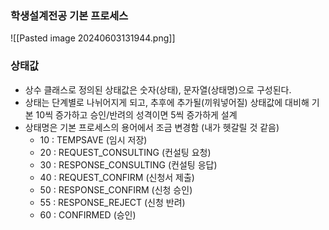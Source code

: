 
### 학생설계전공 기본 프로세스

![[Pasted image 20240603131944.png]]


### 상태값
- 상수 클래스로 정의된 상태값은 숫자(상태), 문자열(상태명)으로 구성된다.
- 상태는 단계별로 나뉘어지게 되고, 추후에 추가될(끼워넣어질) 상태값에 대비해 기본 10씩 증가하고 승인/반려의 성격이면 5씩 증가하게 설계
- 상태명은 기본 프로세스의 용어에서 조금 변경함 (내가 헷갈릴 것 같음)
	-  10 : TEMPSAVE (임시 저장)
	-  20 : REQUEST_CONSULTING (컨설팅 요청)
	-  30 : RESPONSE_CONSULTING (컨설팅 응답)
	-  40 : REQUEST_CONFIRM (신청서 제출)
	-  50 : RESPONSE_CONFIRM (신청 승인)
	-  55 : RESPONSE_REJECT (신청 반려)
	-  60 : CONFIRMED (승인)
